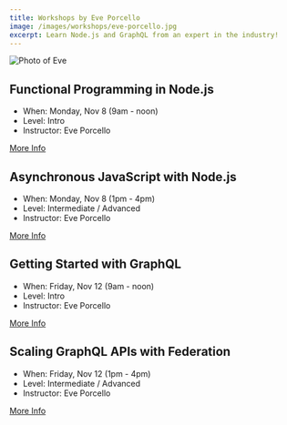 ```yaml
---
title: Workshops by Eve Porcello
image: /images/workshops/eve-porcello.jpg
excerpt: Learn Node.js and GraphQL from an expert in the industry! 
---
```

<div class="speaker"><div class="speaker-photo"><img src="/images/workshops/eve-porcello.jpg" alt="Photo of Eve"/></div></div>

## Functional Programming in Node.js

* When: Monday, Nov 8 (9am - noon)
* Level: Intro
* Instructor: Eve Porcello

<span class="cta secondary"><a href="/workshops/node-intro">More Info</a></span>

## Asynchronous JavaScript with Node.js

* When: Monday, Nov 8 (1pm - 4pm)
* Level: Intermediate / Advanced
* Instructor: Eve Porcello

<span class="cta secondary"><a href="/workshops/node-advanced">More Info</a></span>

## Getting Started with GraphQL

* When: Friday, Nov 12 (9am - noon)
* Level: Intro
* Instructor: Eve Porcello

<span class="cta secondary"><a href="/workshops/graphql-intro">More Info</a></span>

## Scaling GraphQL APIs with Federation

* When: Friday, Nov 12 (1pm - 4pm)
* Level: Intermediate / Advanced
* Instructor: Eve Porcello

<span class="cta secondary"><a href="/workshops/graphql-advanced">More Info</a></span>
